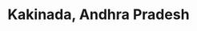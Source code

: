 ---
title: Kakinada, Andhra Pradesh
url: /kakinada-andhra-pradesh/
latitude: 16.992
longitude: 82.241
---